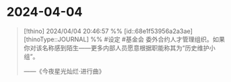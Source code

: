 
# 2024-04-04
> [!thino] 2024/04/04 20:46:57 %% [id::68e1f53956a2a3ae] [thinoType::JOURNAL] %%
> #设定 #基金会 委外合约人才管理组织。如果你对该名称感到陌生——更多内部人员愿意根据职能称其为“历史维护小组”。
> 
> ——《今夜星光灿烂·进行曲》

